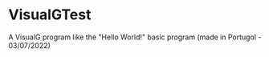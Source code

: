 # VisualGTest
A VisualG program like the "Hello World!" basic program (made in Portugol - 03/07/2022)
